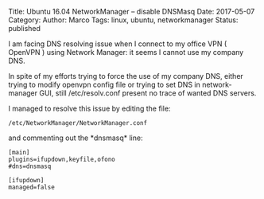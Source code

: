 Title: Ubuntu 16.04 NetworkManager – disable DNSMasq
Date: 2017-05-07
Category:
Author: Marco
Tags: linux, ubuntu, networkmanager
Status: published

I am facing DNS resolving issue when I connect to my office VPN ( OpenVPN ) using Network Manager: it seems I cannot use my company DNS.

In spite of my efforts trying to force the use of my company DNS, either trying to modify openvpn config file or trying to set DNS in network-manager GUI, still /etc/resolv.conf present no trace of wanted DNS servers.

I managed to resolve this issue by editing the file:

```
/etc/NetworkManager/NetworkManager.conf
```

and commenting out the \*dnsmasq\* line:

```
[main]
plugins=ifupdown,keyfile,ofono
#dns=dnsmasq

[ifupdown]
managed=false
```
